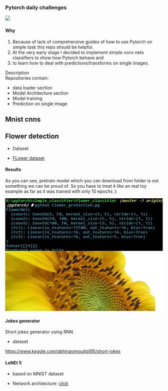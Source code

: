 ### Pytorch daily challenges 

<img src = "https://upload.wikimedia.org/wikipedia/commons/thumb/9/96/Pytorch_logo.png/800px-Pytorch_logo.png">


#### Why 

1. Because of lack of comprehensive guides of how to use Pytorch on simple task this repo should be helpful. 
2. At the very early stage I decided to implement simple vonv nets classifiers to show how Pytorch behave and 
3. to learn how to deal with predictions/transforms on single images. 


<div class  = "badge">Description</div>
Repositories contain:

- data loader section
- Model Architecture section
- Model training 
- Prediction on single image



## Mnist cnns 



## Flower detection 

- Dataset 

- <a href = "https://www.kaggle.com/alxmamaev/flowers-recognition"> FLower dataset </a>


#### Results


As you can see, pretrain model which you can download from folder is not something we can be proud of. 
So you have to treat it like an real toy example as far as it was trained with only 10 epochs :)

<img src = './images/sunflower_predict.jpg'>


#### Jokes generator 

Short jokes generator using RNN. 


- dataset


https://www.kaggle.com/abhinavmoudgil95/short-jokes

#### LeNEt 5

- based on MNIST dataset

- Network architecture: <a href = 'https://engmrk.com/lenet-5-a-classic-cnn-architecture/'>click</a>

